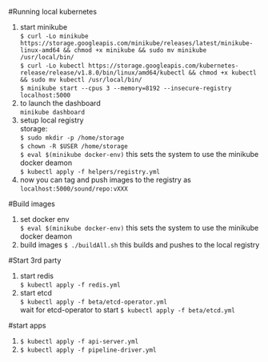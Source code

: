#Running local kubernetes

1. start minikube  
`$ curl -Lo minikube https://storage.googleapis.com/minikube/releases/latest/minikube-linux-amd64 && chmod +x minikube && sudo mv minikube /usr/local/bin/`  
`$ curl -Lo kubectl https://storage.googleapis.com/kubernetes-release/release/v1.8.0/bin/linux/amd64/kubectl && chmod +x kubectl && sudo mv kubectl /usr/local/bin/`  
`$ minikube start --cpus 3 --memory=8192 --insecure-registry localhost:5000`
2. to launch the dashboard  
`minikube dashboard`
3. setup local registry  
storage:  
`$ sudo mkdir -p /home/storage`  
`$ chown -R $USER /home/storage`  
`$ eval $(minikube docker-env)` this sets the system to use the minikube docker deamon  
`$ kubectl apply -f helpers/registry.yml`
4. now you can tag and push images to the registry as `localhost:5000/sound/repo:vXXX`  

#Build images
1. set docker env  
`$ eval $(minikube docker-env)` this sets the system to use the minikube docker deamon  
2. build images
`$ ./buildAll.sh` this builds and pushes to the local registry

#Start 3rd party 
1. start redis  
`$ kubectl apply -f redis.yml`
2. start etcd   
`$ kubectl apply -f beta/etcd-operator.yml`  
wait for etcd-operator to start
`$ kubectl apply -f beta/etcd.yml`

#start apps
1. `$ kubectl apply -f api-server.yml`
2. `$ kubectl apply -f pipeline-driver.yml`